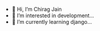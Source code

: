 - 👋 Hi, I’m Chirag Jain
- 👀 I’m interested in development...
- 🌱 I’m currently learning django...

<!---
chiragj-coder/chiragj-coder is a ✨ special ✨ repository because its `README.md` (this file) appears on your GitHub profile.
You can click the Preview link to take a look at your changes.
--->
